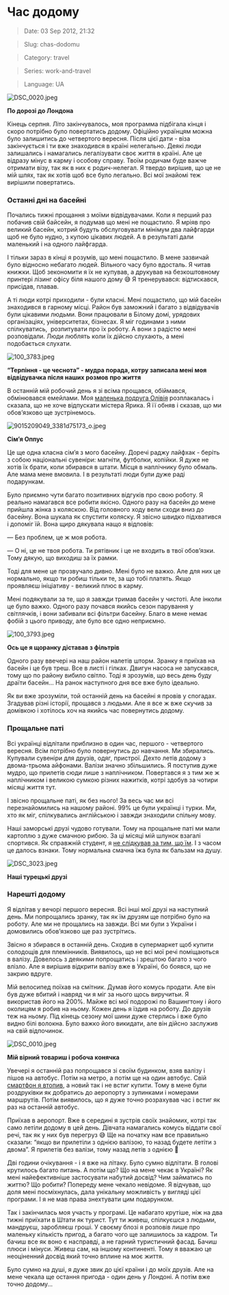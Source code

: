 # Час додому

> Date: 03 Sep 2012, 21:32

> Slug: chas-dodomu

> Category: travel

> Series: work-and-travel

> Language: UA

![DSC_0020.jpeg](https://res.craft.do/user/full/b5a256f3-51ff-c8e5-10fe-9343b6a0451d/doc/FE8FD11A-1B72-4F22-8FF4-15D6A5F90390/6AFC427A-39DC-431A-B1DA-D6E7CC585745_2/4EOy0uBU35eCthzmqMyYRCez5VGOg5YhGcCJnZoMWJwz/DSC_0020.jpeg)

**По дорозі до Лондона**

Кінець серпня. Літо закінчувалось, моя программа підбігала кінця і скоро потрібно було повертатись додому. Офіційно українцям можна було залишитись до четвертого вересня. Після цієї дати - віза закінчується і ти вже знаходився в країні нелегально. Деякі люди залишались і намагались легалізувати своє життя в країні. Але це відразу мінус в карму і особову справу. Твоїм родичам буде важче отримати візу, так як в них є родич-нелегал. Я твердо вирішив, що це не мій шлях, так як хотів щоб все було легально. Всі мої знайомі теж вирішили повертатись.

### Останні дні на басейні

Почались тижні прощання з моїми відвідувачами. Коли я перший раз побачив свій байсейн, я подумав що мені не пощастило. Я мріяв про великий басейн, котрий будуть обслуговувати мінімум два лайфгарди щоб не було нудно, з купою цікавих людей. А в результаті дали маленький і на одного лайфгарда.

І тільки зараз в кінці я розумів, що мені пощастило. В мене зазвичай було відносно небагато людей. Вільного часу було вдосталь. Я читав книжки. Щоб зекономити я їх не купував, а друкував на безкоштовному принтері лізинг офісу біля нашого дому 😅 Я тренерувався: відтискався, присідав, плавав.

А ті люди котрі приходили - були класні. Мені пощастило, що мій басейн знаходився в гарному місці. Район був заможний і багато з відвідувачів були цікавими людьми. Вони працювали в Білому домі, урядових організаціях, університетах, бізнесах. Я міг годинами з ними спілкуватись,  розпитувати про їх роботу. А вони з радістю мені розповідали. Люди люблять коли їх дійсно слухають, а мені подобається слухати.

![100_3783.jpeg](https://res.craft.do/user/full/b5a256f3-51ff-c8e5-10fe-9343b6a0451d/doc/FE8FD11A-1B72-4F22-8FF4-15D6A5F90390/8393DA6E-A0C7-4683-93FE-0F655A28DA21_2/QmxQ6cSdWb7UziECFREuGYG24V1QOVEAy6jhIBSctw4z/100_3783.jpeg)

**“Терпіння - це чеснота” - мудра порада, котру записала мені моя відвідувачка після наших розмов про життя**

В останній мій робочий день я зі всіма прощався, обіймався, обмінювався емейлами. Моя [маленька подруга Олівія](/posts/vecherya-u-dzhima) розплакалась і сказала, що не хоче відпускати містера Ярика. Я її обняв і сказав, що ми обов’язково ще зустрінемось.

![9015209049_3381d75173_o.jpeg](https://res.craft.do/user/full/b5a256f3-51ff-c8e5-10fe-9343b6a0451d/doc/FE8FD11A-1B72-4F22-8FF4-15D6A5F90390/D8824B0A-3FAF-4068-AC96-22FF9D5B4388_2/CjpdSOjlQBDuuSIVK7CudbCpUbTtcHyx6atXZrgvE8Mz/9015209049_3381d75173_o.jpeg)

**Сім’я Оппус**

Це ще одна класна сім’я з мого басейну. Доречі раджу лайфхак - беріть з собою національні сувеніри: магніти, футболки, копійки. Я дуже не хотів їх брати, коли збирався в штати. Місця в наплічнику було обмаль. Але мама мене вмовила. І в результаті люди були дуже раді подарункам.

Було приємно чути багато позитивних відгуків про свою роботу. Я реально намагався все робити якісно. Одного разу на басейн до мене прийшла жінка з коляскою. Від головного ходу вели сходи вниз до басейну. Вона шукала як спустити коляску. Я звісно швидко підхватився і допоміг їй. Вона щиро дякувала нащо я відповів:

— Без проблем, це ж моя робота.

— О ні, це не твоя робота. Ти рятівник і це не входить в твої обов’язки. Тому дякую, що виходиш за їх рамки.

Тоді для мене це прозвучало дивно. Мені було не важко. Але для них це нормально, якщо ти робиш тільки те, за що тобі платять. Якщо проявляєш ініціативу - великий плюс в карму.

Мені подякували за те, що я завжди тримав басейн у чистоті. Але інколи це було важко. Одного разу почався якийсь сезон парування у світлячків, і вони забивали всі фільтри басейну. Благо в мене немає фобій з цього приводу, але було все одно неприємно.

![100_3793.jpeg](https://res.craft.do/user/full/b5a256f3-51ff-c8e5-10fe-9343b6a0451d/doc/FE8FD11A-1B72-4F22-8FF4-15D6A5F90390/58ED816D-761A-422B-B8B0-128A726C1AE0_2/2CzyRoAyPFVwILh5uydJSx1NQNE6M6oZY5sYweI5zyEz/100_3793.jpeg)

**Ось це я щоранку діставав з фільтрів**

Одного разу ввечері на наш район налетів шторм. Зранку я приїхав на басейн і це був треш. Все в листі і гілках. Двигун насоса не запускався, тому що по району вибило світло. Тоді я зрозумів, що весь день буду драїти басейн… На ранок наступного дня все вже було ідеально.

Як ви вже зрозуміли, той останній день на басейні я провів у спогадах. Згадував різні історії, прощався з людьми. Але я все ж вже скучив за домівкою і хотілось хоч на якийсь час повернутись додому.

### Прощальне паті

Всі українці відлітали приблизно в один час, першого - четвертого вересня. Всім потрібно було повернутись до навчання. Ми збирались. Купували сувеніри для друзів, одяг, пристрої. Дехто летів додому з двома-трьома айфонами. Валізи значно збільшились. Я поступив дуже мудро, що прилетів сюди лише з наплічником. Повертався я з тим же ж наплічником і великою сумкою різних нажитків, котрі здобув за чотири місяці життя тут.

І звісно прощальне паті, як без нього! За весь час ми всі перезнайомились на нашому районі. 99% це були українці і турки. Ми, хто як міг, спілкувались англійською і завжди знаходили спільну мову.

Наші заморські друзі чудово готували. Тому на прощальне паті ми мали картоплю з дуже смачною рибою. За ці місяці мій шлунок взагалі спортився. Як справжній студент, я [не слідкував за тим, що їм](/posts/ya-i-prigotuvannya-izhi-chastina-druga-povstannya-kastrul). І з часом це далось взнаки. Тому нормальна смачна їжа була як бальзам на душу.

![DSC_3023.jpeg](https://res.craft.do/user/full/b5a256f3-51ff-c8e5-10fe-9343b6a0451d/doc/FE8FD11A-1B72-4F22-8FF4-15D6A5F90390/2BB99AD1-59E1-4062-A4F2-75A4CA7D2938_2/qK6fD5ZeSkWvxcdef9bopYlDfr4VB7Hx7NkWKGUGcy0z/DSC_3023.jpeg)

**Наші турецькі друзі**

### Нарешті додому

Я відлітав у вечорі першого вересня. Всі інші мої друзі на наступний день. Ми попрощались зранку, так як їм друзям ще потрібно було на роботу. Але ми не прощались на завжди. Всі ми були з України і домовились обов’язково ще раз зустрітись.

Звісно я збирався в останній день. Сходив в супермаркет щоб купити солодощів для племінників. Виявилось, що не всі мої речі поміщаються в валізу. Довелось з деякими попрощатись і зрештою багато з чого влізло. Але я вирішив відкрити валізу вже в Україні, бо боявся, що не закрию вдруге.

Мій велосипед поїхав на смітник. Думав його комусь продати. Але він був дуже вбитий і навряд чи я міг за нього щось виручитьи. Я використав його на 200%. Майже всі мої подорожі по Вашингтону і його околицям я робив на ньому. Кожен день я їздив на роботу. До друзів теж на ньому. Під кінець сезону мої шини дуже стерлись і вже було видно білі волокна. Було важко його викидати, але він дійсно заслужив на свій відпочинок.

![DSC_0010.jpeg](https://res.craft.do/user/full/b5a256f3-51ff-c8e5-10fe-9343b6a0451d/doc/FE8FD11A-1B72-4F22-8FF4-15D6A5F90390/807FCA9E-66D8-432E-825F-2DA9440ADEE7_2/q34vCp5T0hQ8AVfjfbxUyajdeJKFJoU4zFeHXgTy3goz/DSC_0010.jpeg)

**Мій вірний товариш і робоча конячка**

Увечері я останній раз попрощався зі своїм будинком, взяв валізу і пішов на автобус. Потім на метро, а потім ще на один автобус. Свій [смартфон я втопив](/posts/pershii-intsident), а новий так і не встиг купити. Тому в мене були роздруківки як добратись до аеропорту з зупинками і номерами маршрутів. Потім виявилось, що я дуже точно розрахував час і встиг як раз на останній автобус.

Приїхав в аеропорт. Вже в середині я зустрів своїх знайомих, котрі так само летіли додому в цей день. Дівчата намагались комусь віддати свої речі, так як у них був перегруз 😅 Ще на початку нам все правильно сказали: “якщо ви прилетіли з однією валізою, то назад будете летіти з двома”. Я прилетів без валізи, тому назад летів з однією 🙂

Дві години очікування - і я вже на літаку. Було сумно відлітати. В голові крутилось багато питань. А потім що? Що на мене чекає в Україні? Як мені найефективніше застосувати набутий досвід? Чим займатись по життю? Що робити? Попереду мене чекало невідоме. Я відчував, що доля мені посміхнулась, дала унікальну можливість у вигляді цієї програми. І я не мав права знехтувати цим подарунком.

Так і закінчилась моя участь у програмі. Це набагато крутіше, ніж на два тижні приїхати в Штати як турист. Тут ти живеш, спілкуєшся з людьми, мандруєш, заробляєш гроші. У своєму блозі я розповів лише про маленьку кількість пригод, а багато чого ще залишилось за кадром. Ти бачиш все як воно є насправді, а не гарний туристичний фасад. Бачиш плюси і мінуси. Живеш сам, на іншому континенті. Тому я вважаю це неоціненний досвід який точно вплине на моє життя.

Було сумно на душі, я дуже звик до цієї країни і до моїх друзів. Але на мене чекала ще остання пригода - один день у Лондоні. А потім вже точно додому…

